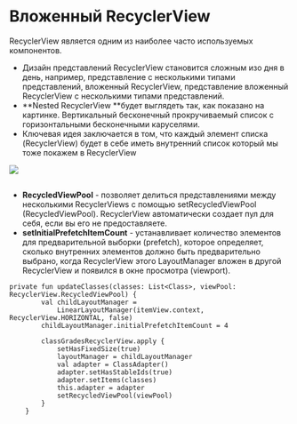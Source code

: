 # Вложенный RecyclerView

RecyclerView является одним из наиболее часто используемых компонентов.

* Дизайн представлений RecyclerView становится сложным изо дня в день,  например, представление с несколькими типами представлений, вложенный  RecyclerView, представление вложенный RecyclerView с несколькими типами  представлений.
* **Nested RecyclerView **будет выглядеть так, как показано на картинке.  Вертикальный бесконечный прокручиваемый список с горизонтальными  бесконечными каруселями.
* Ключевая идея заключается в том, что каждый элемент списка (RecyclerView)  будет в себе иметь внутренний список который мы тоже покажем в  RecyclerView

![](https://ucarecdn.com/57bfda47-930b-43da-85fa-beb8f248d0b7/)

![](data:image/gif;base64,R0lGODlhAQABAPABAP///wAAACH5BAEKAAAALAAAAAABAAEAAAICRAEAOw== "Click and drag to move")

* **RecycledViewPool** - позволяет делиться представлениями между несколькими RecyclerViews с помощью setRecycledViewPool (RecycledViewPool). RecyclerView автоматически создает пул для себя, если вы его не предоставляете.
* **setInitialPrefetchItemCount** - устанавливает количество элементов для предварительной выборки (prefetch), которое определяет, сколько внутренних элементов должно быть предварительно выбрано, когда RecyclerView этого LayoutManager вложен в другой RecyclerView и появился в окне просмотра (viewport).

```
private fun updateClasses(classes: List<Class>, viewPool: RecyclerView.RecycledViewPool) {
        val childLayoutManager =
            LinearLayoutManager(itemView.context, RecyclerView.HORIZONTAL, false)
        childLayoutManager.initialPrefetchItemCount = 4

        classGradesRecyclerView.apply {
            setHasFixedSize(true)
            layoutManager = childLayoutManager
            val adapter = ClassAdapter()
            adapter.setHasStableIds(true)
            adapter.setItems(classes)
            this.adapter = adapter
            setRecycledViewPool(viewPool)
        }
    }
```

![](data:image/gif;base64,R0lGODlhAQABAPABAP///wAAACH5BAEKAAAALAAAAAABAAEAAAICRAEAOw==)![](data:image/gif;base64,R0lGODlhAQABAPABAP///wAAACH5BAEKAAAALAAAAAABAAEAAAICRAEAOw== "Click and drag to move")
